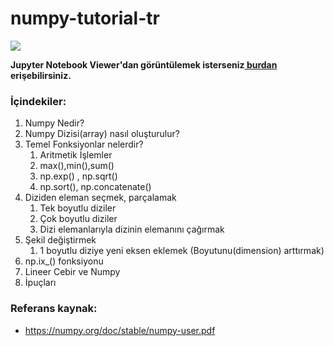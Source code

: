 # numpy-tutorial-tr

<img src="https://miro.medium.com/max/765/1*qePzd2m_uIPvsozXYh89CQ.png">

**Jupyter Notebook Viewer'dan görüntülemek isterseniz<a href="https://nbviewer.jupyter.org/github/humeyrau/numpy-tutorial-tr/blob/master/numpy-tutorial-tr.ipynb"> burdan </a> erişebilirsiniz.**

### İçindekiler:
<ol>
    <li>Numpy Nedir? </li>
    <li> Numpy Dizisi(array) nasıl oluşturulur?</li>
    <li>Temel Fonksiyonlar nelerdir? 
    <ol style ="list-style-type: decimal">
        <li> Aritmetik İşlemler </li>
        <li> max(),min(),sum()</li>
        <li>np.exp() , np.sqrt()</li>
        <li> np.sort(), np.concatenate() </li>
    </ol></li>
    <li>Diziden eleman seçmek, parçalamak
    <ol style="list-style-type: decimal">
        <li> Tek boyutlu diziler </li>
        <li> Çok boyutlu diziler </li>
        <li> Dizi elemanlarıyla dizinin elemanını çağırmak</li>        
    </ol></li>
    <li>Şekil değiştirmek 
    <ol style="list-style-type: decimal">
        <li> 1 boyutlu diziye yeni eksen eklemek (Boyutunu(dimension) arttırmak) </li>        
    </ol></li>    
    <li>np.ix_() fonksiyonu</li>
    <li>Lineer Cebir ve Numpy</li>
    <li> İpuçları </li>
</ol>

### Referans kaynak:
* https://numpy.org/doc/stable/numpy-user.pdf
